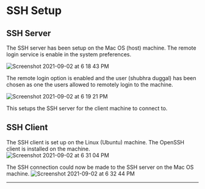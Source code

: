 # SSH Setup

## SSH Server
The SSH server has been setup on the Mac OS (host) machine. The remote login service is enable in the system preferences.       

![Screenshot 2021-09-02 at 6 18 43 PM](https://user-images.githubusercontent.com/42912140/131847030-aa7b06cb-5702-463b-8e3a-e8ffa38118ab.png)       

The remote login option is enabled and the user (shubhra duggal) has been chosen as one the users allowed to remotely login to the machine.

![Screenshot 2021-09-02 at 6 19 21 PM](https://user-images.githubusercontent.com/42912140/131847300-626c33c4-9577-4a3f-9cc5-dab405428403.png)       

This setups the SSH server for the client machine to connect to.       

## SSH Client
The SSH client is set up on the Linux (Ubuntu) machine. The OpenSSH client is installed on the machine.       
![Screenshot 2021-09-02 at 6 31 04 PM](https://user-images.githubusercontent.com/42912140/131848191-0bbef84b-8b19-4158-8841-dcadbea78ef7.png)       

The SSH connection could now be made to the SSH server on the Mac OS machine.
![Screenshot 2021-09-02 at 6 32 44 PM](https://user-images.githubusercontent.com/42912140/131848312-63627d5d-5aef-4725-bbd3-119f47dde299.png)       


---
